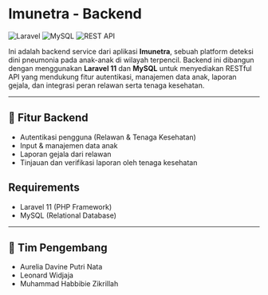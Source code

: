 # Imunetra - Backend

![Laravel](https://img.shields.io/badge/Laravel-F72C1F?style=flat&logo=laravel&logoColor=white)
![MySQL](https://img.shields.io/badge/MySQL-4479A1?style=flat&logo=mysql&logoColor=white)
![REST API](https://img.shields.io/badge/API-RESTful-0052CC?style=flat&logo=api&logoColor=white)

Ini adalah backend service dari aplikasi **Imunetra**, sebuah platform deteksi dini pneumonia pada anak-anak di wilayah terpencil. Backend ini dibangun dengan menggunakan **Laravel 11** dan **MySQL** untuk menyediakan RESTful API yang mendukung fitur autentikasi, manajemen data anak, laporan gejala, dan integrasi peran relawan serta tenaga kesehatan.

---

## 🚀 Fitur Backend

- Autentikasi pengguna (Relawan & Tenaga Kesehatan)
- Input & manajemen data anak
- Laporan gejala dari relawan
- Tinjauan dan verifikasi laporan oleh tenaga kesehatan

## Requirements

- Laravel 11 (PHP Framework)
- MySQL (Relational Database)

---

## 👥 Tim Pengembang

- Aurelia Davine Putri Nata
- Leonard Widjaja
- Muhammad Habbibie Zikrillah
